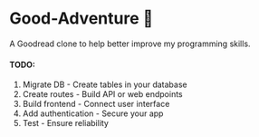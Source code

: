 # Good-Adventure 🐉

A Goodread clone to help better improve my programming skills. 


>

#### TODO:


1. Migrate DB  - Create tables in your database
2. Create routes  - Build API or web endpoints
3. Build frontend - Connect user interface
4. Add authentication - Secure your app
5. Test - Ensure reliability


>